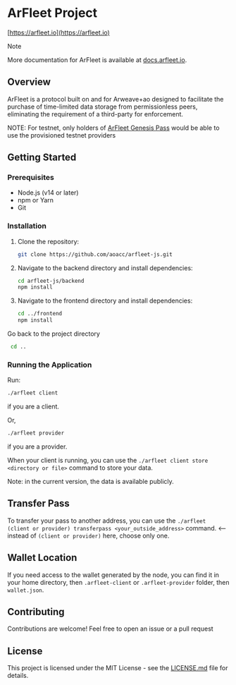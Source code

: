 # ArFleet Project

<!-- ![ArFleet Logo](https://docs.arfleet.io/img/logo.svg) -->


[https://arfleet.io](https://arfleet.io)

> [!NOTE]  
> More documentation for ArFleet is available at [docs.arfleet.io](https://docs.arfleet.io).

## Overview

ArFleet is a protocol built on and for Arweave+ao designed to facilitate the purchase of time-limited data storage from permissionless peers, eliminating the requirement of a third-party for enforcement.

NOTE: For testnet, only holders of [ArFleet Genesis Pass](https://ao-bazar.arweave.dev/#/asset/kBQOWxXVSj21ZhLqMTFEIJllEal1z_l8YgRRdxIm7pw) would be able to use the provisioned testnet providers

## Getting Started

### Prerequisites

- Node.js (v14 or later)
- npm or Yarn
- Git

### Installation

1. Clone the repository:
   ```bash
   git clone https://github.com/aoacc/arfleet-js.git
   ```
2. Navigate to the backend directory and install dependencies:
   ```bash
   cd arfleet-js/backend
   npm install
   ```
3. Navigate to the frontend directory and install dependencies:
   ```bash
   cd ../frontend
   npm install
   ```
Go back to the project directory
  ```bash
   cd ..
   ```
### Running the Application

Run:

```bash
./arfleet client
```

if you are a client.

Or,

```bash
./arfleet provider
```

if you are a provider.

When your client is running, you can use the `./arfleet client store <directory or file>` command to store your data.

Note: in the current version, the data is available publicly.

## Transfer Pass

To transfer your pass to another address, you can use the `./arfleet (client or provider) transferpass <your_outside_address>` command. <-- instead of `(client or provider)` here, choose only one.

## Wallet Location

If you need access to the wallet generated by the node, you can find it in your home directory, then `.arfleet-client` or `.arfleet-provider` folder, then `wallet.json`.

## Contributing

Contributions are welcome! Feel free to open an issue or a pull request

## License

This project is licensed under the MIT License - see the [LICENSE.md](LICENSE.md) file for details.
